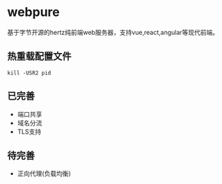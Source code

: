 # webpure
基于字节开源的hertz纯前端web服务器，支持vue,react,angular等现代前端。

## 热重载配置文件
```
kill -USR2 pid
```

## 已完善
* 端口共享
* 域名分流
* TLS支持

## 待完善
* 正向代理(负载均衡)